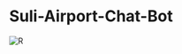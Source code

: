 # Suli-Airport-Chat-Bot



![R](https://user-images.githubusercontent.com/95575258/163689883-c97cca47-f5e7-4c49-812b-691e3f6ee191.jpg)
